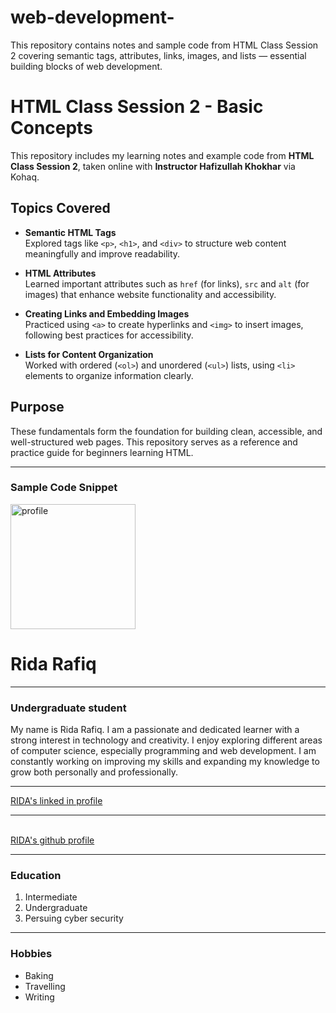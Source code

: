 # web-development-
This repository contains notes and sample code from HTML Class Session 2 covering semantic tags, attributes, links, images, and lists — essential building blocks of web development.
# HTML Class Session 2 - Basic Concepts

This repository includes my learning notes and example code from **HTML Class Session 2**, taken online with **Instructor Hafizullah Khokhar** via Kohaq.

## Topics Covered

- **Semantic HTML Tags**  
  Explored tags like `<p>`, `<h1>`, and `<div>` to structure web content meaningfully and improve readability.

- **HTML Attributes**  
  Learned important attributes such as `href` (for links), `src` and `alt` (for images) that enhance website functionality and accessibility.

- **Creating Links and Embedding Images**  
  Practiced using `<a>` to create hyperlinks and `<img>` to insert images, following best practices for accessibility.

- **Lists for Content Organization**  
  Worked with ordered (`<ol>`) and unordered (`<ul>`) lists, using `<li>` elements to organize information clearly.

## Purpose

These fundamentals form the foundation for building clean, accessible, and well-structured web pages. This repository serves as a reference and practice guide for beginners learning HTML.

---

### Sample Code Snippet

<!DOCTYPE html>
<html lang="en">
<head>
    <meta charset="UTF-8">
    <meta name="viewport" content="width=device-width, initial-scale=1.0">
    <title>Info</title>
</head>
<body>
    <img src="https://photosnow.org/wp-content/uploads/2023/12/hijab-girls-dp33-577x1024.jpg" height="200" width="200" alt="profile">
    <h1>Rida Rafiq</h1>
    <hr>
    <h3>Undergraduate student</h3>
    <p> My name is Rida Rafiq. I am a passionate and dedicated learner with a strong interest in technology and creativity. 
    I enjoy exploring different areas of computer science, especially programming and web development.  I am constantly working on improving my skills and expanding my knowledge to grow both personally and professionally.</p>
    <hr>
<a href="www.linkedin.com/in/rida-rafiq-5b1625375" target="_blank">RIDA's linked in profile</a>
<br>
<hr>
<br>
<a href="https://github.com/Rida-Rafiq" target="_blank">RIDA's github profile</a>
<hr>
<h3>Education</h3>
    <ol><li> Intermediate</li>
   <li>Undergraduate</li>
   <li>Persuing cyber security</li></ol>
   <hr>
     <h3>Hobbies</h3>
     <ul>
        <li>Baking</li>
        <li>Travelling</li>
        <li>Writing</li>
     </ul>

</body>
</html>
